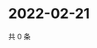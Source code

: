 # 2022-02-21

共 0 条

<!-- BEGIN WEIBO -->
<!-- 最后更新时间 Mon Feb 21 2022 10:32:23 GMT+0800 (China Standard Time) -->

<!-- END WEIBO -->
